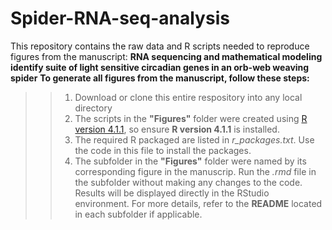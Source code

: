 # Spider-RNA-seq-analysis
This repository contains the raw data and R scripts needed to reproduce figures from the manuscript: **RNA sequencing and mathematical modeling identify suite of light sensitive circadian genes in an orb-web weaving spider**
**To generate all figures from the manuscript, follow these steps:**
>>1. Download or clone this entire respository into any local directory
>>2. The scripts in the **"Figures"** folder were created using [R version 4.1.1](https://cran.r-project.org/bin/windows/base/), so ensure **R version 4.1.1** is installed.
>>3. The required R packaged are listed in *r_packages.txt*. Use the code in this file to install the packages. 
>>4. The subfolder in the **"Figures"** folder were named by its corresponding figure in the manuscrip. Run the *.rmd* file in the subfolder without making any changes to the code. Results will be displayed directly in the RStudio environment. 
For more details, refer to the **README** located in each subfolder if applicable.
